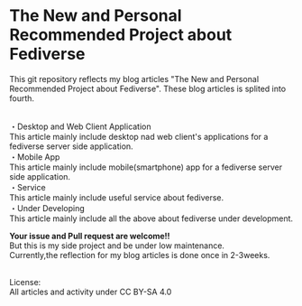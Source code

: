 # The New and Personal Recommended Project about Fediverse
This git repository reflects my blog articles "The New and Personal Recommended Project about Fediverse".
These blog articles is splited into fourth.<br><br>

・Desktop and Web Client Application<br>
 This article mainly include desktop nad web client's applications for a fediverse server side application.<br>
・Mobile App<br>
 This article mainly include mobile(smartphone) app for a fediverse server side application.<br>
・Service<br>
 This article mainly include useful service about fediverse.<br>
・Under Developing<br>
 This article mainly include all the above about fediverse under development.<br>

<b>Your issue and Pull request are welcome!!</b><br>
But this is my side project and be under low maintenance.<br>
Currently,the reflection for my blog articles is done once in 2-3weeks.<br><br>

License:<br>
All articles and activity under CC BY-SA 4.0
